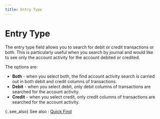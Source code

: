```yaml
---
title: Entry Type
---
```


# Entry Type


The entry type field allows you to search for debit or credit transactions or both. This is particularly useful when you search by journal and would like to see only the account activity for the account debited or credited.


The options are:

- **Both** - when you select both, the find account activity search is carried out in both debit and credit columns of transactions.
- **Debit** - when you select debit, only debit columns of transactions are searched for the account activity.
- **Credit** - when you select credit, only credit columns of transactions are searched for the account activity.



{:.see_also}
See also
: [Quick Find]({{site.acc_baseurl}}/find-account-activity/find-account-activity-details/quick-find/quick_find.html)
